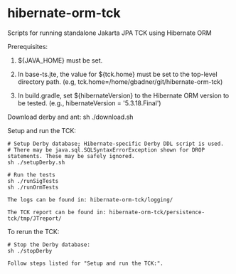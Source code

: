# hibernate-orm-tck
Scripts for running standalone Jakarta JPA TCK using Hibernate ORM

Prerequisites:

1. ${JAVA_HOME} must be set.

2. In base-ts.jte, the value for ${tck.home} must be set to the top-level directory path.
   (e.g, tck.home=/home/gbadner/git/hibernate-orm-tck)

3. In build.gradle, set ${hibernateVersion} to the Hibernate ORM version to be tested.
   (e.g., hibernateVersion = '5.3.18.Final')


Download derby and ant:
    sh ./download.sh

Setup and run the TCK:

    # Setup Derby database; Hibernate-specific Derby DDL script is used.
    # There may be java.sql.SQLSyntaxErrorException shown for DROP statements. These may be safely ignored.
    sh ./setupDerby.sh

    # Run the tests
    sh ./runSigTests
    sh ./runOrmTests
    
    The logs can be found in: hibernate-orm-tck/logging/

    The TCK report can be found in: hibernate-orm-tck/persistence-tck/tmp/JTreport/

To rerun the TCK:

    # Stop the Derby database:
    sh ./stopDerby
    
    Follow steps listed for "Setup and run the TCK:".

